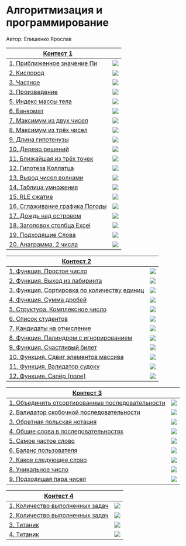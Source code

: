 # Алгоритмизация и программирование

Автор: Епишенко Ярослав

|[Контест 1](https://contest.yandex.ru/contest/52142/problems/) |  |
| --- | :-: |
| [1. Приближенное значение Пи](./contest_01/01/contest1.cpp) | ![](./img/cpp.png) |
| [2. Кислород](./contest_01/02/contest2.go) |  ![](./img/go.png) |
| [3. Частное](./contest_01/03/contest3.cpp) | ![](./img/cpp.png) |
| [3. Произведение](./contest_01/04/contest4.go) | ![](./img/go.png) |
| [5. Индекс массы тела](./contest_01/05/contest5.cpp) | ![](./img/cpp.png) |
| [6. Банкомат](./contest_01/06/contest6.go) | ![](./img/go.png) |
| [7. Максимум из двух чисел](./contest_01/07/contest7.cpp) | ![](./img/cpp.png) |
| [8. Максимум из трёх чисел](./contest_01/08/contest8.go) | ![](./img/go.png) |
| [9. Длина гипотенузы](./contest_01/09/contest9.cpp) | ![](./img/cpp.png) |
| [10. Дерево решений](./contest_01/10/contest10.cpp) | ![](./img/go.png) |
| [11. Ближайшая из трёх точек](./contest_01/11/contest11.cpp) | ![](./img/cpp.png) |
| [12. Гипотеза Коллатца](./contest_01/12/contest12.go) |  ![](./img/go.png) |
| [13. Вывод чисел волнами](./contest_01/13/contest13.cpp) | ![](./img/cpp.png) |
| [14. Таблица умножения](./contest_01/14/contest14.go) | ![](./img/go.png) |
| [15. RLE сжатие](./contest_01/15/contest15.cpp) | ![](./img/cpp.png) |
| [16. Сглаживание графика Погоды](./contest_01/16/contest16.go) | ![](./img/go.png) |
| [17. Дождь над островом](./contest_01/17/contest17.go) | ![](./img/go.png) |
| [18. Заголовок столбца Excel](./contest_01/18/contest18.go) | ![](./img/go.png) |
| [19. Подходящие Слова](./contest_01/19/contest19.go) | ![](./img/go.png) |
| [20. Анаграмма. 2 числа](./contest_01/20/contest20.cpp) | ![](./img/go.png) |



|[Контест 2](https://contest.yandex.ru/contest/52676/problems/) |  |
| --- | :-: |
| [1. Функция. Простое число](./contest_02/01/2contest1.cpp) | ![](./img/cpp.png) |
| [2. Функция. Выход из лабиринта](./contest_02/02/2contest2.cpp) |  ![](./img/cpp.png) |
| [3. Функция. Сортировка по количеству единиц](./contest_02/03/2contest3.cpp) | ![](./img/cpp.png) |
| [4. Функция. Сумма дробей](./contest_02/04/2contest4.cpp) |  ![](./img/cpp.png) |
| [5. Структура. Комплексное число](./contest_02/05/2contest5.cpp) |  ![](./img/cpp.png) |
| [6. Список студентов](./contest_02/06/2contest6.cpp) |  ![](./img/cpp.png) |
| [7. Кандидаты на отчисление](./contest_02/07/2contest7.cpp) |  ![](./img/cpp.png) |
| [8. Функция. Палиндром с игнорированием](./contest_02/08/2contest8.go) |  ![](./img/go.png) 
| [9. Функция. Счастливый билет](./contest_02/09/2contest9.go) |  ![](./img/go.png) 
| [10. Функция. Сдвиг элементов массива](./contest_02/10/2contest10.go) |  ![](./img/go.png) 
| [11. Функция. Валидатор судоку](./contest_02/11/2contest11.go) |  ![](./img/go.png) |
| [12. Функция. Сапёр (поле)](./contest_02/12/2contest12.go) |  ![](./img/go.png) |



|[Контест 3](https://contest.yandex.ru/contest/53504/problems/) |  |
| --- | :-: |
| [1. Объединить отсортированные последовательности](./contest_02/01/3contest1.cpp) | ![](./img/cpp.png) |
| [2. Валидатор скобочной последовательности](./contest_02/02/3contest2.cpp) |  ![](./img/cpp.png) |
| [3. Обратная польская нотация](./contest_02/03/3contest3.cpp) | ![](./img/cpp.png) |
| [4. Общие слова в последовательностях](./contest_02/04/3contest4.cpp) |  ![](./img/cpp.png) |
| [5. Самое частое слово](./contest_02/05/3contest5.cpp) |  ![](./img/cpp.png) |
| [6. Баланс пользователя](./contest_02/06/3contest6.cpp) |  ![](./img/cpp.png) |
| [7. Какое следующее слово](./contest_02/07/3contest7.cpp) |  ![](./img/cpp.png) |
| [8. Уникальное число](./contest_02/08/3contest8.go) |  ![](./img/go.png) |
| [9. Подходящая пара чисел](./contest_02/09/3contest9.go) |  ![](./img/go.png) |



|[Контест 4](https://contest.yandex.ru/contest/54625/problems/) |  |
| --- | :-: |
| [1. Количество выполненных задач](./contest_02/01/4contest1.go) | ![](./img/go.png) |
| [2. Количество выполненных задач](./contest_02/02/4contest2.cpp) |  ![](./img/cpp.png) |
| [3. Титаник](./contest_02/03/4contest3.go) | ![](./img/go.png) |
| [4. Титаник](./contest_02/04/4contest4.cpp) |  ![](./img/cpp.png) |
